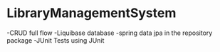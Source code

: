 # LibraryManagementSystem

-CRUD full flow
-Liquibase database
-spring data jpa in the repository package
-JUnit Tests using JUnit

